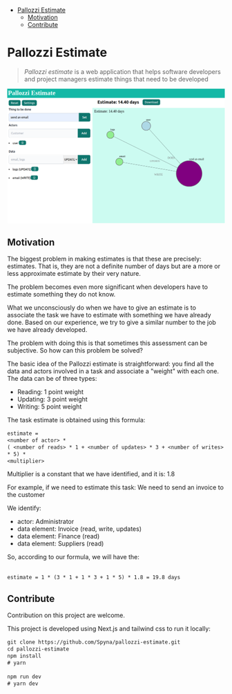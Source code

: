 - [Pallozzi Estimate](#pallozzi-estimate)
  - [Motivation](#motivation)
  - [Contribute](#contribute)

# Pallozzi Estimate

> *Pallozzi estimate* is a web application that helps software developers and project managers estimate things that need to be developed


![Pallozi estimate screenshot][logo]

[logo]: ./screenshot.png "Pallozi estimate screenshot"

## Motivation

The biggest problem in making estimates is that these are precisely: estimates. That is, they are not a definite number of days but are a more or less approximate estimate by their very nature. 

The problem becomes even more significant when developers have to estimate something they do not know. 

What we unconsciously do when we have to give an estimate is to associate the task we have to estimate with something we have already done. Based on our experience, we try to give a similar number to the job we have already developed. 

The problem with doing this is that sometimes this assessment can be subjective. So how can this problem be solved? 

The basic idea of the Pallozzi estimate is straightforward: you find all the data and actors involved in a task and associate a "weight" with each one. The data can be of three types:
* Reading: 1 point weight
* Updating: 3 point weight
* Writing: 5 point weight

The task estimate is obtained using this formula: 
```
estimate = 
<number of actor> * 
( <number of reads> * 1 + <number of updates> * 3 + <number of writes> * 5) *
<multiplier>
```

Multiplier is a constant that we have identified, and it is: 1.8

For example, if we need to estimate this task: 
We need to send an invoice to the customer

We identify:
  * actor: Administrator
  * data element: Invoice (read, write, updates)
  * data element: Finance (read)
  * data element: Suppliers (read)

So, according to our formula, we will have the: 

```

estimate = 1 * (3 * 1 + 1 * 3 + 1 * 5) * 1.8 = 19.8 days

```

## Contribute 

Contribution on this project are welcome. 

This project is developed using Next.js and tailwind css to run it locally: 

```
git clone https://github.com/Spyna/pallozzi-estimate.git
cd pallozzi-estimate
npm install
# yarn 

npm run dev
# yarn dev

```

